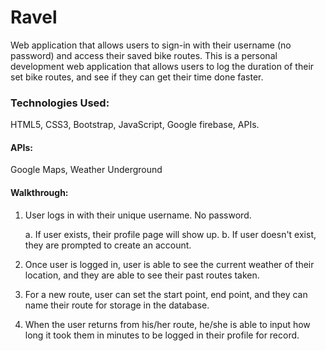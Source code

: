 # Ravel

Web application that allows users to sign-in with their username (no password) and access their saved bike routes. This is a personal development web application that allows users to log the duration of their set bike routes, and see if they can get their time done faster.

### Technologies Used:
HTML5, CSS3, Bootstrap, JavaScript, Google firebase, APIs.

#### APIs:
Google Maps, Weather Underground

#### Walkthrough:
1. User logs in with their unique username. No password.

   a. If user exists, their profile page will show up.
   b. If user doesn't exist, they are prompted to create an account.

2. Once user is logged in, user is able to see the current weather of their location, and they are able to see their past routes taken.

3. For a new route, user can set the start point, end point, and they can name their route for storage in the database.

4. When the user returns from his/her route, he/she is able to input how long it took them in minutes to be logged in their profile for record.